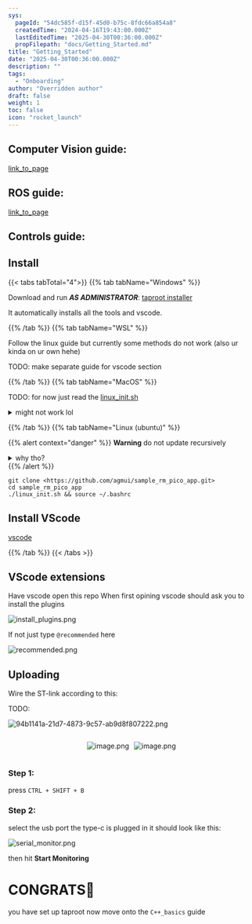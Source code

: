 ```yaml
---
sys:
  pageId: "54dc585f-d15f-45d0-b75c-8fdc66a854a8"
  createdTime: "2024-04-16T19:43:00.000Z"
  lastEditedTime: "2025-04-30T00:36:00.000Z"
  propFilepath: "docs/Getting_Started.md"
title: "Getting_Started"
date: "2025-04-30T00:36:00.000Z"
description: ""
tags:
  - "Onboarding"
author: "Overridden author"
draft: false
weight: 1
toc: false
icon: "rocket_launch"
---
```


## Computer Vision guide:

[link_to_page](86d45bc0-388b-4d26-8848-44f255f73d0e)

## ROS guide:

[link_to_page](3c76c1de-ec8f-46d6-8b0a-294005edc2d5)

## Controls guide:

## Install

{{< tabs tabTotal="4">}}
{{% tab tabName="Windows" %}}

Download and run _**AS ADMINISTRATOR**_: [taproot installer](https://github.com/Thornbots/TeachingFreshies/releases/tag/1.0)

It automatically installs all the tools and vscode.

{{% /tab %}}
{{% tab tabName="WSL" %}}

Follow the linux guide but currently some methods do not work (also ur kinda on ur own hehe)

TODO: make separate guide for vscode section

{{% /tab %}}
{{% tab tabName="MacOS" %}}

TODO: for now just read the [linux_init.sh](https://github.com/agmui/sample_rm_pico_app/blob/main/linux_init.sh)

<details>
<summary>might not work lol</summary>

`brew install libusb pkg-config`

Next install: [vscode](https://code.visualstudio.com/Download)

</details>

{{% /tab %}}
{{% tab tabName="Linux (ubuntu)" %}}

{{% alert context="danger" %}}
**Warning** do not update recursively
<details>
<summary>why tho?</summary>
There are some submodules that may go on for a while (like tinyusb) and I highly
recommend you don't need to get them.
If you want to see what submodules I update just look in `linux_init.sh`
</details>
{{% /alert %}}

```shell
git clone <https://github.com/agmui/sample_rm_pico_app.git>
cd sample_rm_pico_app
./linux_init.sh && source ~/.bashrc
```

## Install VScode

[vscode](https://code.visualstudio.com/Download)

{{% /tab %}}
{{< /tabs >}}

## VScode extensions

Have vscode open this repo
When first opining vscode should ask you to install the plugins

![install_plugins.png](https://prod-files-secure.s3.us-west-2.amazonaws.com/d518164a-d88e-44d1-a4ee-3adb3bd8bce0/89bd30f0-1825-4e77-867b-0a41ce370880/install_plugins.png?X-Amz-Algorithm=AWS4-HMAC-SHA256&X-Amz-Content-Sha256=UNSIGNED-PAYLOAD&X-Amz-Credential=ASIAZI2LB466WTYT654C%2F20250607%2Fus-west-2%2Fs3%2Faws4_request&X-Amz-Date=20250607T090801Z&X-Amz-Expires=3600&X-Amz-Security-Token=IQoJb3JpZ2luX2VjEJn%2F%2F%2F%2F%2F%2F%2F%2F%2F%2FwEaCXVzLXdlc3QtMiJHMEUCIQCNBfKtSQg15e%2Ft5nCe7TL7Ysr2HDyauKEc0CglPZRZGAIgahBp5QG3hSPsQXdwIbrReyvUbFFqUR6zqH4xXzWnT5Uq%2FwMIchAAGgw2Mzc0MjMxODM4MDUiDFYxoPt1F94X%2BXAf%2FSrcA1tep2BdihIWPFC1SpQH5Lp4vXShqC2isV9Z%2FCcCGDIcWQIHLymyfQvH%2F0nT0%2FmFZUh0hqS2wYmwAjxo52CH1gKfBzhDpwUgdzd6KfUh5mruDXEu4y9A52f0UFqeoHHKG37YXTyWZnpXPiGOBbvSmptVUUYUpozdJ7fcUVPLOM465%2BzZZhtGccTrZPScUY1TuCo1aP4GF4bmWuVRV%2BW%2B71henrdL5gTzMHjBsT5ivRgxAaGhWgr7%2BFDmv3xUgxzsgTzOTvBlbI94pJJygsDMkS25Bs4B1WyBmme2xXbLiK9c3cAZgEcU4k9eeQ5DqWYoWaWy%2B9MyhsGJ49ZtNB0WAdv%2BIFA%2BNw87G1F0MfLQgNSv4frICV1fur%2F7M6t4MLvj2fMZ9R28%2BUB9hm0HUe0%2F9woZPS2qvwecDtAo5iVBE7rO0VmcdlDh%2F7BbTUI6W9ydv8jiD3hRY3XHxSICDr3TKWBxXfWmObHJTxBztQAif7Rs%2BYkydioQFImmH8U4vJoD2BQUEAwIsJ%2BOM2bT8Azx7kuZ72KlfQVyu6Mj%2BmTdv1%2FV1U1qMBYWRso1yM0A%2B5M1eaex6K4IIuMPy%2Bq%2BGPMN97pEmuZrE%2BGtA8aYuFhMdsUxHOZ55h3QXlLNwyDDMIT8j8IGOqUBBFPoT%2Bd728VQCytxLffuVMi6b01UrXuzOUYUMgcm9tQyeYgTcWzlbnawelvYHQYp85TmH%2Bbb2hGw1V3Q1JqHClV3J2WcrxdEG94kGK60%2B%2Bdp4h%2FSBsrRC4Wa%2F%2FVtCITXrbrSnv9f%2F2SKWSJ%2Btsw7su5gWqyomX%2BgOz6MuP8Gn1%2B3Zp88lr5AzYaW%2F8Z%2FSXvIfIrXAY10ZbnpNHVFQbmcYS70u8YK&X-Amz-Signature=75e5f7059af55e5171048b3111717186d3fc6df59725d2fd79d9bfc500d54227&X-Amz-SignedHeaders=host&x-id=GetObject)

If not just type `@recommended` here  

![recommended.png](https://prod-files-secure.s3.us-west-2.amazonaws.com/d518164a-d88e-44d1-a4ee-3adb3bd8bce0/61e661e9-5d85-4dfc-be0d-8d2097a5e793/recommended.png?X-Amz-Algorithm=AWS4-HMAC-SHA256&X-Amz-Content-Sha256=UNSIGNED-PAYLOAD&X-Amz-Credential=ASIAZI2LB466WTYT654C%2F20250607%2Fus-west-2%2Fs3%2Faws4_request&X-Amz-Date=20250607T090801Z&X-Amz-Expires=3600&X-Amz-Security-Token=IQoJb3JpZ2luX2VjEJn%2F%2F%2F%2F%2F%2F%2F%2F%2F%2FwEaCXVzLXdlc3QtMiJHMEUCIQCNBfKtSQg15e%2Ft5nCe7TL7Ysr2HDyauKEc0CglPZRZGAIgahBp5QG3hSPsQXdwIbrReyvUbFFqUR6zqH4xXzWnT5Uq%2FwMIchAAGgw2Mzc0MjMxODM4MDUiDFYxoPt1F94X%2BXAf%2FSrcA1tep2BdihIWPFC1SpQH5Lp4vXShqC2isV9Z%2FCcCGDIcWQIHLymyfQvH%2F0nT0%2FmFZUh0hqS2wYmwAjxo52CH1gKfBzhDpwUgdzd6KfUh5mruDXEu4y9A52f0UFqeoHHKG37YXTyWZnpXPiGOBbvSmptVUUYUpozdJ7fcUVPLOM465%2BzZZhtGccTrZPScUY1TuCo1aP4GF4bmWuVRV%2BW%2B71henrdL5gTzMHjBsT5ivRgxAaGhWgr7%2BFDmv3xUgxzsgTzOTvBlbI94pJJygsDMkS25Bs4B1WyBmme2xXbLiK9c3cAZgEcU4k9eeQ5DqWYoWaWy%2B9MyhsGJ49ZtNB0WAdv%2BIFA%2BNw87G1F0MfLQgNSv4frICV1fur%2F7M6t4MLvj2fMZ9R28%2BUB9hm0HUe0%2F9woZPS2qvwecDtAo5iVBE7rO0VmcdlDh%2F7BbTUI6W9ydv8jiD3hRY3XHxSICDr3TKWBxXfWmObHJTxBztQAif7Rs%2BYkydioQFImmH8U4vJoD2BQUEAwIsJ%2BOM2bT8Azx7kuZ72KlfQVyu6Mj%2BmTdv1%2FV1U1qMBYWRso1yM0A%2B5M1eaex6K4IIuMPy%2Bq%2BGPMN97pEmuZrE%2BGtA8aYuFhMdsUxHOZ55h3QXlLNwyDDMIT8j8IGOqUBBFPoT%2Bd728VQCytxLffuVMi6b01UrXuzOUYUMgcm9tQyeYgTcWzlbnawelvYHQYp85TmH%2Bbb2hGw1V3Q1JqHClV3J2WcrxdEG94kGK60%2B%2Bdp4h%2FSBsrRC4Wa%2F%2FVtCITXrbrSnv9f%2F2SKWSJ%2Btsw7su5gWqyomX%2BgOz6MuP8Gn1%2B3Zp88lr5AzYaW%2F8Z%2FSXvIfIrXAY10ZbnpNHVFQbmcYS70u8YK&X-Amz-Signature=e88641317e599dd2e09bcf801286d5266a3723544da8ae24aabfd43eb825128d&X-Amz-SignedHeaders=host&x-id=GetObject)

## Uploading

Wire the ST-link according to this:

TODO:

![94b1141a-21d7-4873-9c57-ab9d8f807222.png](https://prod-files-secure.s3.us-west-2.amazonaws.com/d518164a-d88e-44d1-a4ee-3adb3bd8bce0/e5fad17d-ab82-4300-9f4c-505ab4b1202c/94b1141a-21d7-4873-9c57-ab9d8f807222.png?X-Amz-Algorithm=AWS4-HMAC-SHA256&X-Amz-Content-Sha256=UNSIGNED-PAYLOAD&X-Amz-Credential=ASIAZI2LB466WTYT654C%2F20250607%2Fus-west-2%2Fs3%2Faws4_request&X-Amz-Date=20250607T090801Z&X-Amz-Expires=3600&X-Amz-Security-Token=IQoJb3JpZ2luX2VjEJn%2F%2F%2F%2F%2F%2F%2F%2F%2F%2FwEaCXVzLXdlc3QtMiJHMEUCIQCNBfKtSQg15e%2Ft5nCe7TL7Ysr2HDyauKEc0CglPZRZGAIgahBp5QG3hSPsQXdwIbrReyvUbFFqUR6zqH4xXzWnT5Uq%2FwMIchAAGgw2Mzc0MjMxODM4MDUiDFYxoPt1F94X%2BXAf%2FSrcA1tep2BdihIWPFC1SpQH5Lp4vXShqC2isV9Z%2FCcCGDIcWQIHLymyfQvH%2F0nT0%2FmFZUh0hqS2wYmwAjxo52CH1gKfBzhDpwUgdzd6KfUh5mruDXEu4y9A52f0UFqeoHHKG37YXTyWZnpXPiGOBbvSmptVUUYUpozdJ7fcUVPLOM465%2BzZZhtGccTrZPScUY1TuCo1aP4GF4bmWuVRV%2BW%2B71henrdL5gTzMHjBsT5ivRgxAaGhWgr7%2BFDmv3xUgxzsgTzOTvBlbI94pJJygsDMkS25Bs4B1WyBmme2xXbLiK9c3cAZgEcU4k9eeQ5DqWYoWaWy%2B9MyhsGJ49ZtNB0WAdv%2BIFA%2BNw87G1F0MfLQgNSv4frICV1fur%2F7M6t4MLvj2fMZ9R28%2BUB9hm0HUe0%2F9woZPS2qvwecDtAo5iVBE7rO0VmcdlDh%2F7BbTUI6W9ydv8jiD3hRY3XHxSICDr3TKWBxXfWmObHJTxBztQAif7Rs%2BYkydioQFImmH8U4vJoD2BQUEAwIsJ%2BOM2bT8Azx7kuZ72KlfQVyu6Mj%2BmTdv1%2FV1U1qMBYWRso1yM0A%2B5M1eaex6K4IIuMPy%2Bq%2BGPMN97pEmuZrE%2BGtA8aYuFhMdsUxHOZ55h3QXlLNwyDDMIT8j8IGOqUBBFPoT%2Bd728VQCytxLffuVMi6b01UrXuzOUYUMgcm9tQyeYgTcWzlbnawelvYHQYp85TmH%2Bbb2hGw1V3Q1JqHClV3J2WcrxdEG94kGK60%2B%2Bdp4h%2FSBsrRC4Wa%2F%2FVtCITXrbrSnv9f%2F2SKWSJ%2Btsw7su5gWqyomX%2BgOz6MuP8Gn1%2B3Zp88lr5AzYaW%2F8Z%2FSXvIfIrXAY10ZbnpNHVFQbmcYS70u8YK&X-Amz-Signature=0215b29316f174016c76128d9c327379391ffa2e9836c6b2ddd0faedd9b43ea1&X-Amz-SignedHeaders=host&x-id=GetObject)

<div style="display: flex;flex-direction: row; column-gap:10px; max-width: 630px;justify-content: center;">
<div>

![image.png](https://prod-files-secure.s3.us-west-2.amazonaws.com/d518164a-d88e-44d1-a4ee-3adb3bd8bce0/210ecb78-1116-4d7b-b9b7-2292f66fa2c2/image.png?X-Amz-Algorithm=AWS4-HMAC-SHA256&X-Amz-Content-Sha256=UNSIGNED-PAYLOAD&X-Amz-Credential=ASIAZI2LB466U62V2GRC%2F20250607%2Fus-west-2%2Fs3%2Faws4_request&X-Amz-Date=20250607T090802Z&X-Amz-Expires=3600&X-Amz-Security-Token=IQoJb3JpZ2luX2VjEJn%2F%2F%2F%2F%2F%2F%2F%2F%2F%2FwEaCXVzLXdlc3QtMiJHMEUCIEzxu7oxMK4uTrSJappL9iWgF5PY5zO3ero4WAHvFe0UAiEAxn%2FNVwLqaAzPJVurwYl8TN7DdHByKu%2FujbjVMUYRPjIq%2FwMIchAAGgw2Mzc0MjMxODM4MDUiDItFR2oULTamKHYRcircA8rNGVRNyRZmg5ORZXQk0xNGMMaD6drEf3ig5HDfSwe0EpJ%2FrNSUIcv1jI%2FpLtwDCzCX21ebXp797g1rugxp%2BZ07TLY4UUnZ8926jQz63NtKG0zJNzepAY3aLjYdC%2FORjYlWx9XXw%2BS42QF%2BPg4fl1UTjOGzgu9ll6MsM%2Bb5JdDnXK%2BWhpVcCsTkuTTVSVBM4AxfrG812rgiRJXNsDi35qqlPYyKKQjrhg2218kb69M93DZ4PN4CfZ%2FEM1Z4rrCwl%2BY%2BybFzi6nCxP0RzUS4Ut%2B7b5Q0%2FCOj6RZt7jqU1KOJCjn4TtMm8IlMUDH4mvZ6G0KotDcg3kdHZfMY1OsAmJrEHhlhSpDtkUlFukTolwYgfLoO3WdUZvyzxx6ZTogy6FpXkj5LufZLTuxLFl4QOWXU15Bkzxs4HHjUal1NKKfdXyXDRLHLHfgsG79ePBPplnaZWrgrNlNUTmHFlIVwuAalX2tero5QTJR%2BaiQNmRFGvYCZMIuq5qd3RZUdC9suuMUEGq67uqvsY8C55zdiDHuEQAjSVhkXUh%2BStxQVUsgFZWn1vAA94D7hswK%2FSJI%2FyS2Fcm9fxpz078tD5gfPcRD1iQD5ip%2FWFzDACmzgovazpd97QuM57QBTdICrMLT6j8IGOqUB1GrZctASTH%2F45ziVw3KuHZ35AZOPcc03s0WW3YOyHq6gTHZkWfKyAVmlctdUmbvwKH9VbbXmtPGMllwcohKQl8p4arZNaDJcjPHaLm38o76zHo4nkzQjwy2DzutKz0dEccmaLBGtljyG5tTcfTqN4YQ1ERLpZgu7URBxB66Tb6UF%2BiAgvQA3IW8w6z8WGyW4H3u7ZCMls8NHzc0Vb1OBbw3Hgcog&X-Amz-Signature=a41b56341af67adc09508734e3810264780be1f0cf261b2b5b170fb0902fcd70&X-Amz-SignedHeaders=host&x-id=GetObject)

</div>
<div>

![image.png](https://prod-files-secure.s3.us-west-2.amazonaws.com/d518164a-d88e-44d1-a4ee-3adb3bd8bce0/33a0fd0f-8ca6-4a86-8e09-26e95ded1fff/image.png?X-Amz-Algorithm=AWS4-HMAC-SHA256&X-Amz-Content-Sha256=UNSIGNED-PAYLOAD&X-Amz-Credential=ASIAZI2LB4665CYI7ZDV%2F20250607%2Fus-west-2%2Fs3%2Faws4_request&X-Amz-Date=20250607T090802Z&X-Amz-Expires=3600&X-Amz-Security-Token=IQoJb3JpZ2luX2VjEJn%2F%2F%2F%2F%2F%2F%2F%2F%2F%2FwEaCXVzLXdlc3QtMiJHMEUCIQDxPFMVD1L00FTElPSWwYiXvvGQvUxbRRSmbMLwZld2cAIgDX9fHTjXU2Urgx6hxt6nb8IzRrcsCi7PwO4EZFopTjcq%2FwMIchAAGgw2Mzc0MjMxODM4MDUiDIIc0w5m4jxXdSYsSCrcA%2FnX4Z%2FwF7KA02DuWwEoC9XYsKqZQsz9stlWkjOoZ2o9HzL%2FHjYxTdl0YuDAZOKI1Yr6XIUdzHYmtcdBJaUHYbpf7BJFgat%2FxNCYLjQrxjJJ7i%2BtP0YeeUpAtsS%2BSS9ILYg0J9E6P3KEAacP%2B0YeEZTDVb7LM8ct4rTAI2iCYWWoIwtAiDlGNfu%2FV9orAhb7QkSrhOLrRPl%2B8Q9eaoBKUihZFNa5fxI8deT8x6BIRr%2FGtitYERwG1kmDOpu4iQXpFE3CDEtDKnJm%2FR1mt3gn%2FaBO66ObAViReeY0RkNzLLZrJUVzAMGuryLa0kh1pmo0erekvwPBm2fwWvAlKX4CpPs2r1Huk7vmTNjGc874c5ubvioR69DQ46QB1eqi7Na9rm8Oj%2BfKkFc8IUeTeqYs71W3VQh%2FdeP7dBCzbxSHr5fYoB87Q3%2BzUJdIrTngLqjnqTYZZk%2F%2Bbjw6z8u3v7mt4rk4mgim1%2FxDCb96i0i38i3KIuz7Y9%2FOwsWBYcXKV1gaVtPiQfos%2FCFWpT0LzQCFR%2FidYqNqZS%2BhKy5LPOrPDoibo35L%2F4kREhVzrpXnGryr%2Fz8MdDf3xT%2FUKRmPT6ZDigSZ22P7iAiZfohvjdnVUrGoNLon3Xd2QAVH%2FsNgMKv6j8IGOqUBgasHM36n74879WrKu8%2Fbl5LJpo9%2FtYezUbvRRba523Ul2ZXzMQ7xZZ0W4iqmzi%2BWamV2F85Qqh4Jf5Xs1Lv6yiFjHtu8d6T%2BnX%2FZFK8WG%2B%2FS9ulE29qaPI2GwB8D6hS8%2BHqFWtxmKYjiXcaQiL9DWS2%2F5AJAepTZT2N8SKJ5IBMQE5Ub37el9G9laa%2FCluDHzbzF1Khw7VVRgOqRZBCIxkyFyZad&X-Amz-Signature=1de6babe9f8ce26a9f576a1a43ea6ad5d225f6f8fdb0335f2f6a996e1215ec5b&X-Amz-SignedHeaders=host&x-id=GetObject)

</div>
</div>

### Step 1:

press `CTRL + SHIFT + B`

### Step 2:

select the usb port the type-c is plugged in it should look like this:

![serial_monitor.png](https://prod-files-secure.s3.us-west-2.amazonaws.com/d518164a-d88e-44d1-a4ee-3adb3bd8bce0/f03f4774-05d4-4393-b6a0-d5efb6d315ab/serial_monitor.png?X-Amz-Algorithm=AWS4-HMAC-SHA256&X-Amz-Content-Sha256=UNSIGNED-PAYLOAD&X-Amz-Credential=ASIAZI2LB466WTYT654C%2F20250607%2Fus-west-2%2Fs3%2Faws4_request&X-Amz-Date=20250607T090801Z&X-Amz-Expires=3600&X-Amz-Security-Token=IQoJb3JpZ2luX2VjEJn%2F%2F%2F%2F%2F%2F%2F%2F%2F%2FwEaCXVzLXdlc3QtMiJHMEUCIQCNBfKtSQg15e%2Ft5nCe7TL7Ysr2HDyauKEc0CglPZRZGAIgahBp5QG3hSPsQXdwIbrReyvUbFFqUR6zqH4xXzWnT5Uq%2FwMIchAAGgw2Mzc0MjMxODM4MDUiDFYxoPt1F94X%2BXAf%2FSrcA1tep2BdihIWPFC1SpQH5Lp4vXShqC2isV9Z%2FCcCGDIcWQIHLymyfQvH%2F0nT0%2FmFZUh0hqS2wYmwAjxo52CH1gKfBzhDpwUgdzd6KfUh5mruDXEu4y9A52f0UFqeoHHKG37YXTyWZnpXPiGOBbvSmptVUUYUpozdJ7fcUVPLOM465%2BzZZhtGccTrZPScUY1TuCo1aP4GF4bmWuVRV%2BW%2B71henrdL5gTzMHjBsT5ivRgxAaGhWgr7%2BFDmv3xUgxzsgTzOTvBlbI94pJJygsDMkS25Bs4B1WyBmme2xXbLiK9c3cAZgEcU4k9eeQ5DqWYoWaWy%2B9MyhsGJ49ZtNB0WAdv%2BIFA%2BNw87G1F0MfLQgNSv4frICV1fur%2F7M6t4MLvj2fMZ9R28%2BUB9hm0HUe0%2F9woZPS2qvwecDtAo5iVBE7rO0VmcdlDh%2F7BbTUI6W9ydv8jiD3hRY3XHxSICDr3TKWBxXfWmObHJTxBztQAif7Rs%2BYkydioQFImmH8U4vJoD2BQUEAwIsJ%2BOM2bT8Azx7kuZ72KlfQVyu6Mj%2BmTdv1%2FV1U1qMBYWRso1yM0A%2B5M1eaex6K4IIuMPy%2Bq%2BGPMN97pEmuZrE%2BGtA8aYuFhMdsUxHOZ55h3QXlLNwyDDMIT8j8IGOqUBBFPoT%2Bd728VQCytxLffuVMi6b01UrXuzOUYUMgcm9tQyeYgTcWzlbnawelvYHQYp85TmH%2Bbb2hGw1V3Q1JqHClV3J2WcrxdEG94kGK60%2B%2Bdp4h%2FSBsrRC4Wa%2F%2FVtCITXrbrSnv9f%2F2SKWSJ%2Btsw7su5gWqyomX%2BgOz6MuP8Gn1%2B3Zp88lr5AzYaW%2F8Z%2FSXvIfIrXAY10ZbnpNHVFQbmcYS70u8YK&X-Amz-Signature=595cff6b71873e2c250c712345b7decd4321a3f5bd6ac2928d621f5a8dcba37c&X-Amz-SignedHeaders=host&x-id=GetObject)

then hit **Start Monitoring**

# CONGRATS🎉

you have set up taproot now move onto the `C++_basics` guide
